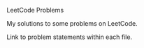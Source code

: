 LeetCode Problems

My solutions to some problems on LeetCode.

Link to problem statements within each file.
